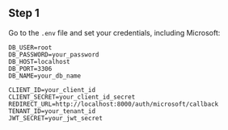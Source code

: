 ## Step 1
Go to the `.env` file and set your credentials, including Microsoft:

```env
DB_USER=root
DB_PASSWORD=your_password
DB_HOST=localhost
DB_PORT=3306
DB_NAME=your_db_name

CLIENT_ID=your_client_id
CLIENT_SECRET=your_client_id_secret
REDIRECT_URL=http://localhost:8000/auth/microsoft/callback
TENANT_ID=your_tenant_id
JWT_SECRET=your_jwt_secret

